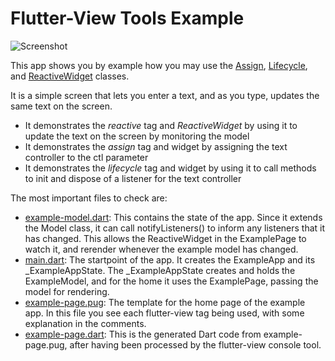 # Flutter-View Tools Example

![Screenshot](https://blobscdn.gitbook.com/v0/b/gitbook-28427.appspot.com/o/assets%2F-LRHVDDIma_3N68abufD%2F-LWM9V9wMP-C9WhjSbbp%2F-LWM9aQ8XpDfbRzDhcCX%2FScreen%20Shot%202019-01-16%20at%2015.56.18.png?alt=media&token=4906ced2-15fd-478f-a80d-8e9a4eab8d20)

This app shows you by example how you may use the [Assign](../lib/src/assign.dart), [Lifecycle](../lib/src/lifecycle.dart), and [ReactiveWidget](../lib/src/reactive-widget.dart) classes.

It is a simple screen that lets you enter a text, and as you type, updates the same text on the screen.

- It demonstrates the *reactive* tag and *ReactiveWidget* by using it to update the text on the screen by monitoring the model
- It demonstrates the *assign* tag and widget by assigning the text controller to the ctl parameter
- It demonstrates the *lifecycle* tag and widget by using it to call methods to init and dispose of a listener for the text controller

The most important files to check are:

- [example-model.dart](lib/example-model.dart): This contains the state of the app. Since it extends the Model class, it can call notifyListeners() to inform any listeners that it has changed. This allows the ReactiveWidget in the ExamplePage to watch it, and rerender whenever the example model has changed.
- [main.dart](lib/main.dart): The startpoint of the app. It creates the ExampleApp and its _ExampleAppState. The _ExampleAppState creates and holds the ExampleModel, and for the home it uses the ExamplePage, passing the model for rendering.
- [example-page.pug](lib/example-page.pug): The template for the home page of the example app. In this file you see each flutter-view tag being used, with some explanation in the comments.
- [example-page.dart](example-page.dart): This is the generated Dart code from example-page.pug, after having been processed by the flutter-view console tool.
